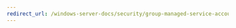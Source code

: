 ```yaml
---
redirect_url: /windows-server-docs/security/group-managed-service-accounts/security-options/audit-audit-the-access-of-global-system-objects.md
---
```

